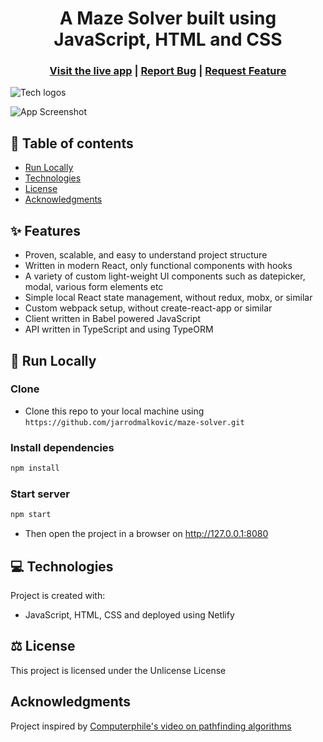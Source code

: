<h1 align="center">A Maze Solver built using JavaScript, HTML and CSS</h1>

<h3 align="center">
  <a href="https://mazesolver.xyz/">Visit the live app</a> |
  <a href="https://github.com/jarrodmalkovic/maze-solver/issues">Report Bug</a> |
  <a href="https://github.com/jarrodmalkovic/maze-solver/issues">Request Feature</a> 
</h3>

![Tech logos](https://i.ibb.co/pWb31Wy/tech-info-maze-solver.png)

![App Screenshot](https://i.ibb.co/jhpQNCQ/app-screenshot.png)

## 📝 Table of contents

- [Run Locally](#run-locally)
- [Technologies](#technologies)
- [License](#license)
- [Acknowledgments](#acknowledgments)

## ✨ Features

- Proven, scalable, and easy to understand project structure
- Written in modern React, only functional components with hooks
- A variety of custom light-weight UI components such as datepicker, modal, various form elements etc
- Simple local React state management, without redux, mobx, or similar
- Custom webpack setup, without create-react-app or similar
- Client written in Babel powered JavaScript
- API written in TypeScript and using TypeORM

## 🚀 Run Locally

### Clone

- Clone this repo to your local machine using `https://github.com/jarrodmalkovic/maze-solver.git`

### Install dependencies

```bash
npm install
```

### Start server

```bash
npm start
```

- Then open the project in a browser on http://127.0.0.1:8080

## 💻 Technologies

Project is created with:

- JavaScript, HTML, CSS and deployed using Netlify

## ⚖️ License

This project is licensed under the Unlicense License

## Acknowledgments

Project inspired by [Computerphile's video on pathfinding algorithms](https://www.youtube.com/watch?v=rop0W4QDOUI)
